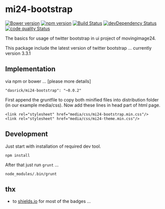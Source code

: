 # mi24-bootstrap

[![Bower version](https://img.shields.io/bower/v/mi24-bootstrap.svg)](https://github.com/dasrick/mi24-bootstrap)
[![npm version](https://img.shields.io/npm/v/mi24-bootstrap.svg)](https://www.npmjs.com/package/mi24-bootstrap)
[![Build Status](https://img.shields.io/travis/dasrick/mi24-bootstrap.svg)](https://travis-ci.org/dasrick/mi24-bootstrap)
[![devDependency Status](https://david-dm.org/dasrick/mi24-bootstrap/dev-status.svg)](https://david-dm.org/dasrick/mi24-bootstrap#info=devDependencies)
[![code quality Status](https://img.shields.io/codacy/f018037b3b5e4122b07a3221e5579e97.svg)](https://www.codacy.com/public/dasrick/mi24-bootstrap)


The basics for usage of twitter bootstrap in ui project of movingimage24.

This package include the latest version of twitter bootstrap ... currently version 3.3.1

## Implementation

via npm or bower ... [please more details]

    "dasrick/mi24-bootstrap": "~0.0.2"

First append the gruntfile to copy both minified files into distribution folder (in our example media/css).
Now add these lines in head part of html page.

    <link rel="stylesheet" href="media/css/mi24-bootstrap.min.css"/>
    <link rel="stylesheet" href="media/css/mi24-theme.min.css"/>


## Development

Just start with installation of required dev tool.

    npm install

After that just run `grunt` ...

    node_modules/.bin/grunt

## thx

* to [shields.io](http://shields.io/) for most of the badges ...
